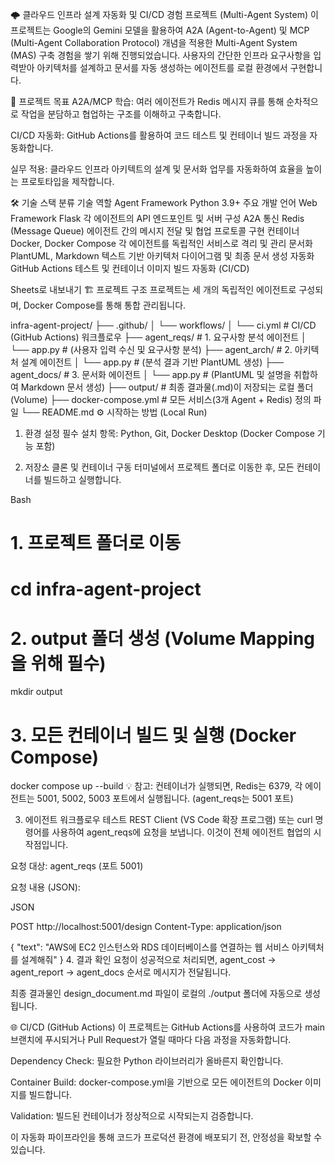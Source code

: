 🌩️ 클라우드 인프라 설계 자동화 및 CI/CD 경험 프로젝트 (Multi-Agent System)
이 프로젝트는 Google의 Gemini 모델을 활용하여 A2A (Agent-to-Agent) 및 MCP (Multi-Agent Collaboration Protocol) 개념을 적용한 Multi-Agent System (MAS) 구축 경험을 쌓기 위해 진행되었습니다. 사용자의 간단한 인프라 요구사항을 입력받아 아키텍처를 설계하고 문서를 자동 생성하는 에이전트를 로컬 환경에서 구현합니다.

🚀 프로젝트 목표
A2A/MCP 학습: 여러 에이전트가 Redis 메시지 큐를 통해 순차적으로 작업을 분담하고 협업하는 구조를 이해하고 구축합니다.

CI/CD 자동화: GitHub Actions를 활용하여 코드 테스트 및 컨테이너 빌드 과정을 자동화합니다.

실무 적용: 클라우드 인프라 아키텍트의 설계 및 문서화 업무를 자동화하여 효율을 높이는 프로토타입을 제작합니다.

🛠️ 기술 스택
분류	기술	역할
Agent Framework	Python 3.9+	주요 개발 언어
Web Framework	Flask	각 에이전트의 API 엔드포인트 및 서버 구성
A2A 통신	Redis (Message Queue)	에이전트 간의 메시지 전달 및 협업 프로토콜 구현
컨테이너	Docker, Docker Compose	각 에이전트를 독립적인 서비스로 격리 및 관리
문서화	PlantUML, Markdown	텍스트 기반 아키텍처 다이어그램 및 최종 문서 생성
자동화	GitHub Actions	테스트 및 컨테이너 이미지 빌드 자동화 (CI/CD)

Sheets로 내보내기
🏗️ 프로젝트 구조
프로젝트는 세 개의 독립적인 에이전트로 구성되며, Docker Compose를 통해 통합 관리됩니다.

infra-agent-project/
├── .github/
│   └── workflows/
│       └── ci.yml             # CI/CD (GitHub Actions) 워크플로우
├── agent_reqs/                # 1. 요구사항 분석 에이전트
│   └── app.py                 # (사용자 입력 수신 및 요구사항 분석)
├── agent_arch/                # 2. 아키텍처 설계 에이전트
│   └── app.py                 # (분석 결과 기반 PlantUML 생성)
├── agent_docs/                # 3. 문서화 에이전트
│   └── app.py                 # (PlantUML 및 설명을 취합하여 Markdown 문서 생성)
├── output/                    # 최종 결과물(.md)이 저장되는 로컬 폴더 (Volume)
├── docker-compose.yml         # 모든 서비스(3개 Agent + Redis) 정의 파일
└── README.md
⚙️ 시작하는 방법 (Local Run)
1. 환경 설정
필수 설치 항목: Python, Git, Docker Desktop (Docker Compose 기능 포함)

2. 저장소 클론 및 컨테이너 구동
터미널에서 프로젝트 폴더로 이동한 후, 모든 컨테이너를 빌드하고 실행합니다.

Bash

# 1. 프로젝트 폴더로 이동
# cd infra-agent-project

# 2. output 폴더 생성 (Volume Mapping을 위해 필수)
mkdir output

# 3. 모든 컨테이너 빌드 및 실행 (Docker Compose)
docker compose up --build
💡 참고: 컨테이너가 실행되면, Redis는 6379, 각 에이전트는 5001, 5002, 5003 포트에서 실행됩니다. (agent_reqs는 5001 포트)

3. 에이전트 워크플로우 테스트
REST Client (VS Code 확장 프로그램) 또는 curl 명령어를 사용하여 agent_reqs에 요청을 보냅니다. 이것이 전체 에이전트 협업의 시작점입니다.

요청 대상: agent_reqs (포트 5001)

요청 내용 (JSON):

JSON

POST http://localhost:5001/design
Content-Type: application/json

{
    "text": "AWS에 EC2 인스턴스와 RDS 데이터베이스를 연결하는 웹 서비스 아키텍처를 설계해줘"
}
4. 결과 확인
요청이 성공적으로 처리되면, agent_cost → agent_report → agent_docs 순서로 메시지가 전달됩니다.

최종 결과물인 design_document.md 파일이 로컬의 ./output 폴더에 자동으로 생성됩니다.

🌐 CI/CD (GitHub Actions)
이 프로젝트는 GitHub Actions를 사용하여 코드가 main 브랜치에 푸시되거나 Pull Request가 열릴 때마다 다음 과정을 자동화합니다.

Dependency Check: 필요한 Python 라이브러리가 올바른지 확인합니다.

Container Build: docker-compose.yml을 기반으로 모든 에이전트의 Docker 이미지를 빌드합니다.

Validation: 빌드된 컨테이너가 정상적으로 시작되는지 검증합니다.

이 자동화 파이프라인을 통해 코드가 프로덕션 환경에 배포되기 전, 안정성을 확보할 수 있습니다.
